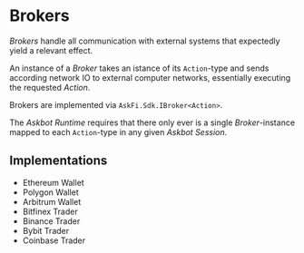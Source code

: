 # Brokers

_Brokers_ handle all communication with external systems that expectedly yield a relevant effect.

An instance of a _Broker_ takes an istance of its `Action`-type and sends according network IO to external computer networks, essentially executing the requested _Action_.

Brokers are implemented via `AskFi.Sdk.IBroker<Action>`.

The _Askbot Runtime_ requires that there only ever is a single _Broker_-instance mapped to each `Action`-type in any given _Askbot Session_.

## Implementations

- Ethereum Wallet
- Polygon Wallet
- Arbitrum Wallet
- Bitfinex Trader
- Binance Trader
- Bybit Trader
- Coinbase Trader
